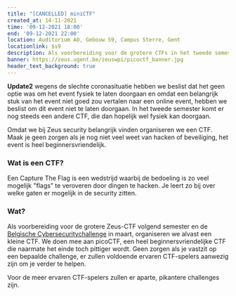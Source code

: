 ```yaml
---
title: "[CANCELLED] miniCTF"
created_at: 14-11-2021
time: '09-12-2021 18:00'
end: '09-12-2021 22:00'
location: Auditorium A0, Gebouw S9, Campus Sterre, Gent
locationlink: $s9
description: Als voorbereiding voor de grotere CTFs in het tweede semester, kan je nu al meedoen met een kleinere CTF
banner: https://zeus.ugent.be/zeuswpi/picoctf_banner.jpg
header_text_background: true
---
```


**Update2** wegens de slechte coronasituatie hebben we beslist dat het geen optie was om het event fysiek te laten doorgaan
en omdat een belangrijk stuk van het event niet goed zou vertalen naar een online event, hebben we beslist om dit event
niet te laten doorgaan. In het tweede semester komt er nog steeds een andere CTF, die dan hopelijk wel fysiek kan doorgaan.

Omdat we bij Zeus security belangrijk vinden organiseren we een CTF. Maak je geen zorgen als je nog niet veel weet van hacken of beveiliging, het event is heel beginnersvriendelijk.

### Wat is een CTF?

Een Capture The Flag is een  wedstrijd waarbij de bedoeling is zo veel mogelijk "flags" te veroveren door dingen te hacken. Je leert zo bij over welke gaten er mogelijk in de security zitten.

### Wat?

Als voorbereiding voor de grotere Zeus-CTF volgend semester en de [Belgische Cybersecuritychallenge](https://cybersecuritychallenge.be/) in maart, organiseren we alvast een kleine CTF. We doen mee aan picoCTF,
een heel beginnersvriendelijke CTF die naarmate het einde toch pittiger wordt. Geen zorgen als je vastzit op een
bepaalde challenge, er zullen voldoende ervaren CTF-spelers aanwezig zijn om je verder te helpen.

Voor de meer ervaren CTF-spelers zullen er aparte, pikantere challenges zijn.

